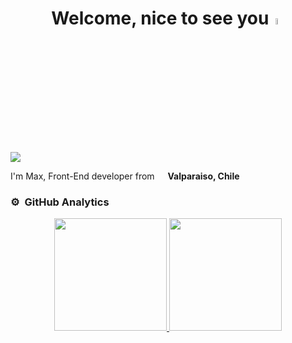 <div align="center">
<h1 align="center">Welcome, nice to see you<a href="https://www.linkedin.com/in/maximiliano-astorga-690956224/"></a><img src="https://media.giphy.com/media/hvRJCLFzcasrR4ia7z/giphy.gif" width="5%"></h1>
</div>
<img src="https://www.canva.com/design/DAFvOCzElc0/KHqy3a-XKG57n8E1GlX8XA/watch?utm_content=DAFvOCzElc0&utm_campaign=designshare&utm_medium=link&utm_source=publishsharelink">


<br>
<p> I'm Max, Front-End developer from  <img src="https://cdn-icons-png.flaticon.com/512/197/197586.png" width="13"/> <b>Valparaiso, Chile</b> </p>



### ⚙️ &nbsp;GitHub Analytics

<p align="center">
<a href="https://github.com/empytime">
  <img height="180em" src="https://github-readme-stats-eight-theta.vercel.app/api?username=ArisGuimera&show_icons=true&theme=algolia&include_all_commits=true&count_private=true"/>
  <img height="180em" src="https://github-readme-stats-eight-theta.vercel.app/api/top-langs/?username=ArisGuimera&layout=compact&langs_count=8&theme=algolia"/>
</a>
</p>
